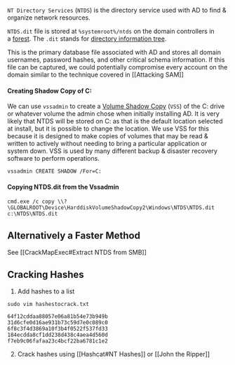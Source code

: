 `NT Directory Services` (`NTDS`) is the directory service used with AD to find & organize network resources. 

`NTDS.dit` file is stored at `%systemroot%/ntds` on the domain controllers in a [forest](https://learn.microsoft.com/en-us/windows-server/identity/ad-ds/plan/using-the-organizational-domain-forest-model). The `.dit` stands for [directory information tree](https://docs.oracle.com/cd/E19901-01/817-7607/dit.html).

This is the primary database file associated with AD and stores all domain usernames, password hashes, and other critical schema information. If this file can be captured, we could potentially compromise every account on the domain similar to the technique covered in [[Attacking SAM]]

#### Creating Shadow Copy of C:

We can use `vssadmin` to create a [Volume Shadow Copy](https://docs.microsoft.com/en-us/windows-server/storage/file-server/volume-shadow-copy-service) (`VSS`) of the C: drive or whatever volume the admin chose when initially installing AD. It is very likely that NTDS will be stored on C: as that is the default location selected at install, but it is possible to change the location. We use VSS for this because it is designed to make copies of volumes that may be read & written to actively without needing to bring a particular application or system down. VSS is used by many different backup & disaster recovery software to perform operations.

```shell-session
vssadmin CREATE SHADOW /For=C:
```

#### Copying NTDS.dit from the Vssadmin

```shell-session
cmd.exe /c copy \\?\GLOBALROOT\Device\HarddiskVolumeShadowCopy2\Windows\NTDS\NTDS.dit c:\NTDS\NTDS.dit
```
## Alternatively a Faster Method


See [[CrackMapExec#Extract NTDS from SMB]]

## Cracking Hashes

1. Add hashes to a list

```shell-session
sudo vim hashestocrack.txt

64f12cddaa88057e06a81b54e73b949b
31d6cfe0d16ae931b73c59d7e0c089c0
6f8c3f4d3869a10f3b4f0522f537fd33
184ecdda8cf1dd238d438c4aea4d560d
f7eb9c06fafaa23c4bcf22ba6781c1e2
```

2. Crack hashes using [[Hashcat#NT Hashes]] or [[John the Ripper]]


















